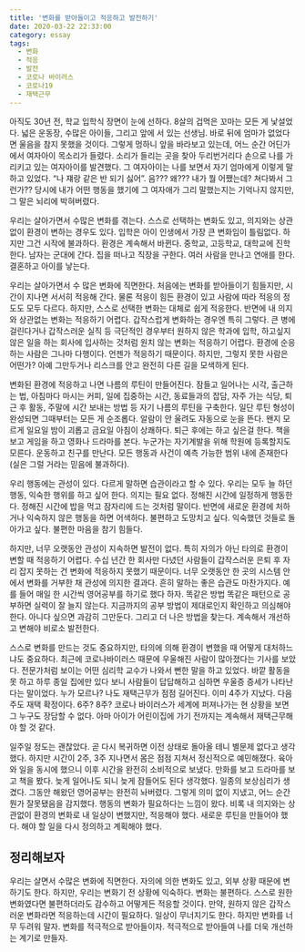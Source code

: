 ```yaml
---
title: '변화를 받아들이고 적응하고 발전하기'
date: 2020-03-22 22:33:00
category: essay
tags:
  - 변화
  - 적응
  - 발전
  - 코로나 바이러스
  - 코로나19
  - 재택근무
---
```


아직도 30년 전, 학교 입학식 장면이 눈에 선하다. 8살의 겁먹은 꼬마는 모든 게 낯설었다. 넓은 운동장, 수많은 아이들, 그리고 앞에 서 있는 선생님. 바로 뒤에 엄마가 없었다면 울음을 참지 못했을 것이다. 그렇게 멍하니 앞을 바라보고 있는데, 어느 순간 어딘가에서 여자아이 목소리가 들렸다. 소리가 들리는 곳을 찾아 두리번거리다 손으로 나를 가리키고 있는 여자아이를 발견했다. 그 여자아이는 나를 보면서 자기 엄마에게 이렇게 말하고 있었다. “나 쟤랑 같은 반 되기 싫어”. 음??? 왜??? 내가 뭘 어쨌는데? 쳐다봐서 그런가?? 당시에 내가 어떤 행동을 했기에 그 여자애가 그리 말했는지는 기억나지 않지만, 그 말은 뇌리에 박혀버렸다.

우리는 살아가면서 수많은 변화를 겪는다. 스스로 선택하는 변화도 있고, 의지와는 상관없이 환경이 변하는 경우도 있다. 입학은 아이 인생에서 가장 큰 변화임이 틀림없다. 하지만 그건 시작에 불과하다. 환경은 계속해서 바뀐다. 중학교, 고등학교, 대학교에 진학한다. 남자는 군대에 간다. 집을 떠나고 직장을 구한다. 여러 사람을 만나고 연애를 한다. 결혼하고 아이를 낳는다.

우리는 살아가면서 수 많은 변화에 직면한다. 처음에는 변화를 받아들이기 힘들지만, 시간이 지나면 서서히 적응해 간다. 물론 적응이 힘든 환경이 있고 사람에 따라 적응의 정도도 모두 다르다. 하지만, 스스로 선택한 변화는 대체로 쉽게 적응한다. 반면에 내 의지와 상관없는 변화는 적응하기 어렵다. 갑작스럽게 변화하는 경우엔 특히 그렇다. 큰 병에 걸린다거나 갑작스러운 실직 등 극단적인 경우부터 원하지 않은 학과에 입학, 하고싶지 않은 일을 하는 회사에 입사하는 것처럼 원치 않는 변화는 적응하기 어렵다. 환경에 순응하는 사람은 그나마 다행이다. 언젠가 적응하기 때문이다. 하지만, 그렇지 못한 사람은 어떤가? 아예 그만두거나 리스크를 안고 완전히 다른 길을 모색하게 된다.

변화된 환경에 적응하고 나면 나름의 루틴이 만들어진다. 잠들고 일어나는 시각, 출근하는 법, 아침마다 마시는 커피, 일에 집중하는 시간, 동료들과의 잡담, 자주 가는 식당, 퇴근 후 활동, 주말에 시간 보내는 방법 등 자기 나름의 루틴을 구축한다. 일단 루틴 형성이 완성되면 그때부터는 모든 게 순조롭다. 알람이 안 울려도 자동으로 눈을 뜬다. 왠지 모르게 일요일 밤이 괴롭고 금요일 아침이 상쾌하다. 퇴근 후에는 하고 싶은걸 한다. 책을 보고 게임을 하고 영화나 드라마를 본다. 누군가는 자기계발을 위해 학원에 등록할지도 모른다. 운동하고 친구를 만난다. 모든 행동과 사건이 예측 가능한 범위 내에 존재한다(실은 그럴 거라는 믿음에 불과하다). 

우리 행동에는 관성이 있다. 다르게 말하면 습관이라고 할 수 있다. 우리는 모두 늘 하던 행동, 익숙한 행위를 하고 싶어 한다. 의지는 필요 없다. 정해진 시간에 일정하게 행동한다. 정해진 시간에 밥을 먹고 잠자리에 드는 것처럼 말이다. 반면에 새로운 환경에 처하거나 익숙하지 않은 행동을 하면 어색하다. 불편하고 도망치고 싶다. 익숙했던 것들로 돌아가고 싶다. 불편한 마음을 참기 힘들다. 

하지만, 너무 오랫동안 관성이 지속하면 발전이 없다. 특히 자의가 아닌 타의로 환경이 변할 때 적응하기 어렵다. 수십 년간 한 회사만 다녔던 사람들이 갑작스러운 은퇴 후 자리 잡지 못하는 건 변화에 적응하지 못했기 때문이다. 너무 오랫동안 한 곳의 시스템 안에서 변화를 거부한 채 관성에 의지한 결과다. 흔히 말하는 좋은 습관도 마찬가지다. 예를 들어 매일 한 시간씩 영어공부를 하기로 했다 하자. 똑같은 방법 똑같은 패턴으로 공부하면 실력이 잘 늘지 않는다. 지금까지의 공부 방법이 제대로인지 확인하고 의심해야 한다. 아니다 싶으면 과감히 그만둔다. 그리고 더 나은 방법을 찾는다. 계속해서 개선하고 변해야 비로소 발전한다.  

스스로 변화를 만드는 것도 중요하지만, 타의에 의해 환경이 변했을 때 어떻게 대처하느냐도 중요하다. 최근에 코로나바이러스 때문에 우울해진 사람이 많아졌다는 기사를 보았다. 전문가처럼 보이는 어떤 심리학 교수가 나와서 뻔한 말을 하고 있었다. 바깥 활동을 못 하고 하루 종일 집에만 있다 보니 사람들이 답답해하고 심하면 우울증 증세가 나타난다는 말이었다. 누가 모르나? 나도 재택근무가 점점 길어진다. 이미 4주가 지났다. 다음 주도 재택 확정이다. 6주? 8주? 코로나 바이러스가 세계에 퍼져나가는 현 상황을 보면 그 누구도 장담할 수 없다. 아마 아이가 어린이집에 가기 전까지는 계속해서 재택근무해야 할 것 같다.

일주일 정도는 괜찮았다. 곧 다시 복귀하면 이전 상태로 돌아올 테니 별문제 없다고 생각했다. 하지만 시간이 2주, 3주 지나면서 몸은 점점 지쳐서 정신적으로 예민해졌다. 육아와 일을 동시에 했으니 이후 시간을 완전히 소비적으로 보냈다. 만화를 보고 드라마를 보고 책을 봤다. 늦게 일어나도 되니 늦게 잠들어도 된다 생각했다. 일종의 보상심리가 생겼다. 그동안 해왔던 영어공부는 완전히 놔버렸다. 그렇게 의미 없이 지냈고, 어느 순간 뭔가 잘못됐음을 감지했다. 행동의 변화가 필요하다는 느낌이 왔다. 비록 내 의지와는 상관없이 환경의 변화로 내 일상이 변했지만, 적응해야 했다. 새로운 루틴을 만들어야 했다. 해야 할 일을 다시 정의하고 계획해야 했다. 

## 정리해보자

우리는 살면서 수많은 변화에 직면한다. 자의에 의한 변화도 있고, 외부 상황 때문에 변하기도 한다. 하지만, 우리는 변화기 전 상황에 익숙하다. 변화는 불편하다. 스스로 원한 변화였다면 불편하더라도 감수하고 어떻게든 적응할 것이다. 만약, 원하지 않은 갑작스러운 변화라면 적응하는데 시간이 필요하다. 일상이 무너지기도 한다. 하지만 변화를 너무 두려워 말자. 변화를 적극적으로 받아들이자. 적극적으로 받아들여 나를 더욱 개선하는 계기로 만들자.